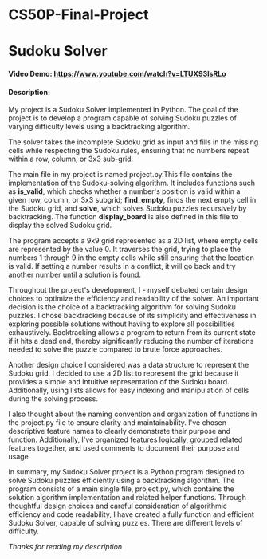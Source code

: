# CS50P-Final-Project
# Sudoku Solver
#### Video Demo: https://www.youtube.com/watch?v=LTUX93lsRLo
#### Description:
My project is a Sudoku Solver implemented in Python. The goal of the project is to develop a program capable of solving Sudoku puzzles of varying difficulty levels using a backtracking algorithm.

The solver takes the incomplete Sudoku grid as input and fills in the missing cells while respecting the Sudoku rules, ensuring that no numbers repeat within a row, column, or 3x3 sub-grid.


The main file in my project is named project.py.This file contains the implementation of the Sudoku-solving algorithm. It includes functions such as **is_valid**, which checks whether a number's position is valid within a given row, column, or 3x3 subgrid; **find_empty**, finds the next empty cell in the Sudoku grid, and **solve**, which solves Sudoku puzzles recursively by backtracking. The function **display_board** is also defined in this file to display the solved Sudoku grid.


The program accepts a 9x9 grid represented as a 2D list, where empty cells are represented by the value 0. It traverses the grid, trying to place the numbers 1 through 9 in the empty cells while still ensuring that the location is valid. If setting a number results in a conflict, it will go back and try another number until a solution is found.


Throughout the project's development, I - myself debated certain design choices to optimize the efficiency and readability of the solver. An important decision is the choice of a backtracking algorithm for solving Sudoku puzzles. I chose backtracking because of its simplicity and effectiveness in exploring possible solutions without having to explore all possibilities exhaustively. Backtracking allows a program to return from its current state if it hits a dead end, thereby significantly reducing the number of iterations needed to solve the puzzle compared to brute force approaches.


Another design choice I considered was a data structure to represent the Sudoku grid. I decided to use a 2D list to represent the grid because it provides a simple and intuitive representation of the Sudoku board. Additionally, using lists allows for easy indexing and manipulation of cells during the solving process.


I also thought about the naming convention and organization of functions in the project.py file to ensure clarity and maintainability. I've chosen descriptive feature names to clearly demonstrate their purpose and function. Additionally, I've organized features logically, grouped related features together, and used comments to document their purpose and usage


In summary, my Sudoku Solver project is a Python program designed to solve Sudoku puzzles efficiently using a backtracking algorithm. The program consists of a main single file, project.py, which contains the solution algorithm implementation and related helper functions. Through thoughtful design choices and careful consideration of algorithmic efficiency and code readability, I have created a fully function and efficient Sudoku Solver, capable of solving puzzles. There are different levels of difficulty.

*Thanks for reading my description*
